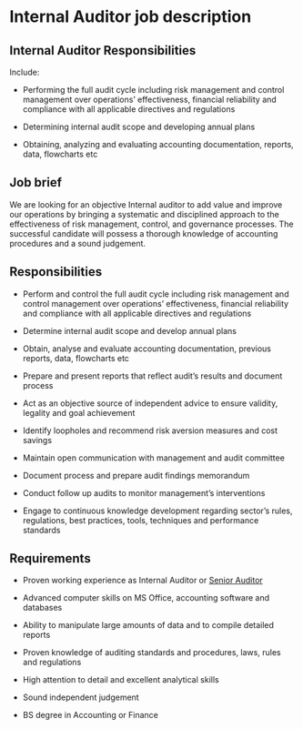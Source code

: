 # Internal Auditor job description


## Internal Auditor Responsibilities

Include:

* Performing the full audit cycle including risk management and control management over operations’ effectiveness, financial reliability and compliance with all applicable directives and regulations

* Determining internal audit scope and developing annual plans

* Obtaining, analyzing and evaluating accounting documentation, reports, data, flowcharts etc


## Job brief

We are looking for an objective Internal auditor to add value and improve our operations by bringing a systematic and disciplined approach to the effectiveness of risk management, control, and governance processes. The successful candidate will possess a thorough knowledge of accounting procedures and a sound judgement.


## Responsibilities

* Perform and control the full audit cycle including risk management and control management over operations’ effectiveness, financial reliability and compliance with all applicable directives and regulations

* Determine internal audit scope and develop annual plans

* Obtain, analyse and evaluate accounting documentation, previous reports, data, flowcharts etc

* Prepare and present reports that reflect audit’s results and document process

* Act as an objective source of independent advice to ensure validity, legality and goal achievement

* Identify loopholes and recommend risk aversion measures and cost savings

* Maintain open communication with management and audit committee

* Document process and prepare audit findings memorandum

* Conduct follow up audits to monitor management’s interventions

* Engage to continuous knowledge development regarding sector’s rules, regulations, best practices, tools, techniques and performance standards


## Requirements

* Proven working experience as Internal Auditor or <a href="https://resources.workable.com/senior-auditor-job-description">Senior Auditor</a>

* Advanced computer skills on MS Office, accounting software and databases

* Ability to manipulate large amounts of data and to compile detailed reports

* Proven knowledge of auditing standards and procedures, laws, rules and regulations

* High attention to detail and excellent analytical skills

* Sound independent judgement

* BS degree in Accounting or Finance
